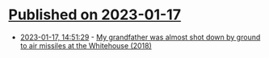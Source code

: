 # [Published on 2023-01-17](index.md)

* [2023-01-17, 14:51:29](https://news.ycombinator.com/item?id=34413030) - [My grandfather was almost shot down by ground to air missiles at the Whitehouse (2018)](https://nones-leonard.medium.com/flying-high-8536fa403324)
